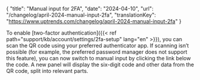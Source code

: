 {
  "title": "Manual input for 2FA",
  "date": "2024-04-10",
  "url": "/changelog/april-2024-manual-input-2fa",
  "translationKey": "https://www.uptrends.com/changelog/april-2024-manual-input-2fa"
}

 To enable [two-factor authentication]({{< ref path="support/kb/account/settings/2fa-setup" lang="en" >}}), you can scan the QR code using your preferred authenticator app. If scanning isn’t possible (for example, the preferred password manager does not support this feature), you can now switch to manual input by clicking the link below the code. A new panel will display the six-digit code and other data from the QR code, split into relevant parts.